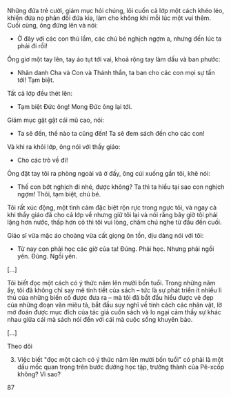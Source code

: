 Những đứa trẻ cười, giám mục hỏi chúng, lôi cuốn cả lớp một cách khéo léo, khiến đứa nọ phản đối đứa kia, làm cho không khí mỗi lúc một vui thêm. Cuối cùng, ông đứng lên và nói:

- Ở đây với các con thú lắm, các chú bé nghịch ngợm a, nhưng đến lúc ta phải đi rồi!

Ông giơ một tay lên, tay áo tụt tới vai, khoả rộng tay làm dấu và ban phước:

- Nhân danh Cha và Con và Thánh thần, ta ban cho các con mọi sự tấn tới! Tạm biệt.

Tất cả lớp đều thét lên:

- Tạm biệt Đức ông! Mong Đức ông lại tới.

Giám mục gật gật cái mũ cao, nói:

- Ta sẽ đến, thế nào ta cũng đến! Ta sẽ đem sách đến cho các con!

Và khi ra khỏi lớp, ông nói với thầy giáo:

- Cho các trò về đi!

Ông đặt tay tôi ra phòng ngoài và ở đấy, ông cúi xuống gần tôi, khẽ nói:

- Thế con bớt nghịch đi nhé, được không? Ta thì ta hiểu tại sao con nghịch ngợm! Thôi, tạm biệt, chú bé.

Tôi rất xúc động, một tình cảm đặc biệt rộn rực trong ngực tôi, và ngay cả khi thầy giáo đã cho cả lớp về nhưng giữ tôi lại và nói rằng bây giờ tôi phải lặng hơn nước, thấp hơn cỏ thì tôi vui lòng, chăm chú nghe từ đầu đến cuối.

Giáo sĩ vừa mặc áo choàng vừa cất giọng ôn tồn, dịu dàng nói với tôi:

- Từ nay con phải học các giờ của ta! Đúng. Phải học. Nhưng phải ngồi yên. Đúng. Ngồi yên.

[...]

Tôi biết đọc một cách có ý thức năm lên mười bốn tuổi. Trong những năm ấy, tôi đã không chỉ say mê tinh tiết của sách – tức là sự phát triển ít nhiều li thú của những biến cố được đưa ra – mà tôi đã bắt đầu hiểu được vẻ đẹp của những đoạn văn miêu tả, bắt đầu suy nghĩ về tính cách các nhân vật, lờ mờ đoán được mục đích của tác giả cuốn sách và lo ngại cảm thấy sự khác nhau giữa cái mà sách nói đến với cái mà cuộc sống khuyên bảo.

[...]

Theo dõi

3. Việc biết "đọc một cách có ý thức năm lên mười bốn tuổi" có phải là một dấu mốc quan trọng trên bước đường học tập, trưởng thành của Pê-xcốp không? Vì sao?

87